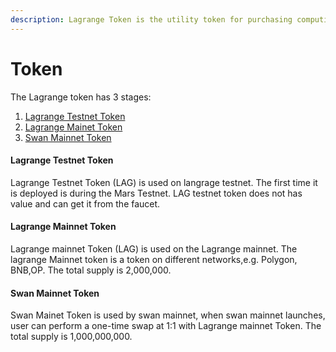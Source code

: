 ```yaml
---
description: Lagrange Token is the utility token for purchasing computing resources.
---
```


# Token

The Lagrange token has 3 stages:

1. [Lagrange Testnet Token](token.md#lagrange-testnet-token)
2. [Lagrange Mainet Token](token.md#lagrange-mainet-token)
3. [Swan Mainnet Token](token.md#swan-mainet-token)

#### Lagrange Testnet Token

Lagrange Testnet Token (LAG) is used on langrage testnet. The first time it is deployed is during the Mars Testnet. LAG testnet token does not has value and can get it from the faucet.

#### Lagrange Mainnet Token

Lagrange mainnet Token (LAG) is used on the Lagrange mainnet. The lagrange Mainnet token is a token on different networks,e.g. Polygon, BNB,OP. The total supply is 2,000,000.

#### Swan Mainnet Token

Swan Mainet Token is used by swan mainnet, when swan mainnet launches, user can perform a one-time swap at 1:1 with Lagrange mainnet Token. The total supply is 1,000,000,000.

